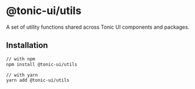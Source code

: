 # @tonic-ui/utils

A set of utility functions shared across Tonic UI components and packages.

## Installation

```sh
// with npm
npm install @tonic-ui/utils

// with yarn
yarn add @tonic-ui/utils
```
